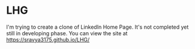 # LHG
I'm trying to create a clone of LinkedIn Home Page. It's not completed yet still in developing phase. You can view the site at https://sravya3175.github.io/LHG/
